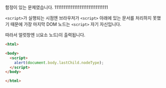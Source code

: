 함정이 있는 문제였습니다. 111111111111111111111111111111

`<script>`가 실행되는 시점엔 브라우저가 `<script>` 아래에 있는 문서를 처리하지 못했기 때문에 가장 마지막 DOM 노드는 `<script>` 자기 자신입니다.

따라서 얼럿창엔 `1`(요소 노드)이 출력됩니다.

```html run height=60
<html>

<body>
  <script>
    alert(document.body.lastChild.nodeType);
  </script>
</body>

</html>
```